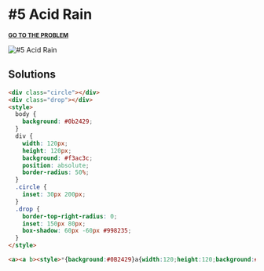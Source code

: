 # #5 Acid Rain

<p>
  <sup>
    <a href="https://cssbattle.dev/play/5"><strong>GO TO THE PROBLEM</strong></a>
  </sup>
</p>

![#5 Acid Rain](https://cssbattle.dev/targets/5.png)

## Solutions

```html
<div class="circle"></div>
<div class="drop"></div>
<style>
  body {
    background: #0b2429;
  }
  div {
    width: 120px;
    height: 120px;
    background: #f3ac3c;
    position: absolute;
    border-radius: 50%;
  }
  .circle {
    inset: 30px 200px;
  }
  .drop {
    border-top-right-radius: 0;
    inset: 150px 80px;
    box-shadow: 60px -60px #998235;
  }
</style>
```

```html
<a><a b><style>*{background:#0B2429}a{width:120;height:120;background:#F3AC3C;position:fixed;border-radius:50%;inset:30px 200px}[b]{border-top-right-radius:0;inset:150px 80px;box-shadow:60px -60px #998235
```
